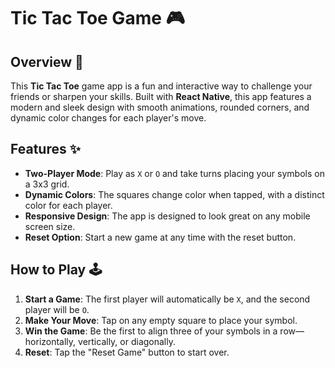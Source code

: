 # Tic Tac Toe Game 🎮

## Overview 🌟

This **Tic Tac Toe** game app is a fun and interactive way to challenge your friends or sharpen your skills. Built with **React Native**, this app features a modern and sleek design with smooth animations, rounded corners, and dynamic color changes for each player's move.

## Features ✨

- **Two-Player Mode**: Play as `X` or `O` and take turns placing your symbols on a 3x3 grid.
- **Dynamic Colors**: The squares change color when tapped, with a distinct color for each player.
- **Responsive Design**: The app is designed to look great on any mobile screen size.
- **Reset Option**: Start a new game at any time with the reset button.


## How to Play 🕹️

1. **Start a Game**: The first player will automatically be `X`, and the second player will be `O`.
2. **Make Your Move**: Tap on any empty square to place your symbol.
3. **Win the Game**: Be the first to align three of your symbols in a row—horizontally, vertically, or diagonally.
4. **Reset**: Tap the "Reset Game" button to start over.



